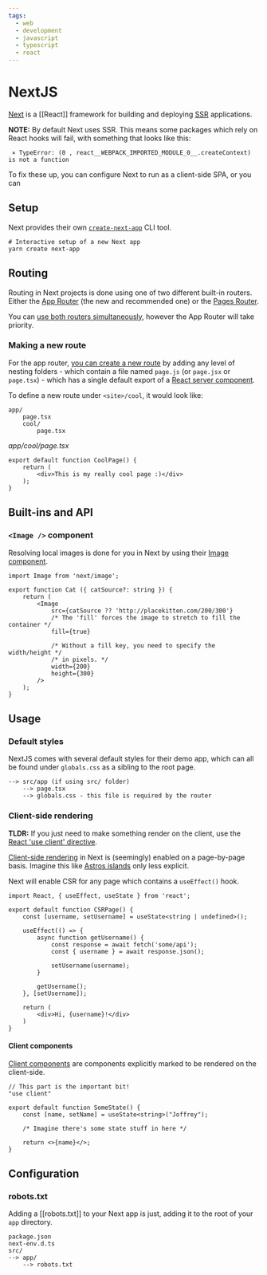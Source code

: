 ```yaml
---
tags:
  - web
  - development
  - javascript
  - typescript
  - react
---
```


# NextJS

[Next](https://nextjs.org/) is a [[React]] framework for building and deploying [SSR](Web%20Terminology#SSR) applications.

**NOTE:** By default Next uses SSR. This means some packages which rely on React hooks will fail, with something that looks like this:
```
 ⨯ TypeError: (0 , react__WEBPACK_IMPORTED_MODULE_0__.createContext) is not a function
```
To fix these up, you can configure Next to run as a client-side SPA, or you can 

## Setup

Next provides their own [`create-next-app`](https://nextjs.org/docs/pages/api-reference/create-next-app) CLI tool.
```shell
# Interactive setup of a new Next app
yarn create next-app
```

## Routing

Routing in Next projects is done using one of two different built-in routers.
Either the [App Router](https://nextjs.org/docs/app) (the new and recommended one) or the [Pages Router](https://nextjs.org/docs/pages/building-your-application).

You can [use both routers simultaneously](https://nextjs.org/docs/app/building-your-application/routing#the-app-router), however the App Router will take priority.

### Making a new route

For the app router, [you can create a new route](https://nextjs.org/docs/app/building-your-application/routing/defining-routes#creating-routes) by adding any level of nesting folders - which contain a file named `page.js` (or `page.jsx` or `page.tsx`) - which has a single default export of a [React server component](https://nextjs.org/docs/app/building-your-application/rendering/server-components).

To define a new route under `<site>/cool`, it would look like:
```
app/
	page.tsx
	cool/
		page.tsx
```

*app/cool/page.tsx*
```tsx
export default function CoolPage() {
	return (
		<div>This is my really cool page :)</div>
	);
}
```

## Built-ins and API

### `<Image />` component

Resolving local images is done for you in Next by using their [Image component](https://nextjs.org/docs/pages/api-reference/components/image).

```tsx
import Image from 'next/image';

export function Cat ({ catSource?: string }) {
	return (
		<Image 
			src={catSource ?? 'http://placekitten.com/200/300'}
			/* The 'fill' forces the image to stretch to fill the container */
			fill={true}

			/* Without a fill key, you need to specify the width/height */
			/* in pixels. */
			width={200}
			height={300}
		/>
	);
}
```

## Usage

### Default styles

NextJS comes with several default styles for their demo app, which can all be found under `globals.css` as a sibling to the root page.

```
--> src/app (if using src/ folder)
	--> page.tsx
	--> globals.css - this file is required by the router
```

### Client-side rendering

**TLDR:** If you just need to make something render on the client, use the [React 'use client' directive](https://react.dev/reference/react/use-client).

[Client-side rendering](https://nextjs.org/docs/pages/building-your-application/rendering/client-side-rendering) in Next is (seemingly) enabled on a page-by-page basis. Imagine this like [Astros islands](Astro#Islands) only less explicit.

Next will enable CSR for any page which contains a `useEffect()` hook.

```tsx
import React, { useEffect, useState } from 'react';

export default function CSRPage() {
	const [username, setUsername] = useState<string | undefined>();

	useEffect(() => {
		async function getUsername() {
			const response = await fetch('some/api');
			const { username } = await response.json();

			setUsername(username);
		}

		getUsername();
	}, [setUsername]);

	return (
		<div>Hi, {username}!</div>
	)
}
```

#### Client components

[Client components](https://nextjs.org/docs/app/building-your-application/rendering/client-components) are components explicitly marked to be rendered on the client-side.

```tsx
// This part is the important bit!
"use client"

export default function SomeState() {
	const [name, setName] = useState<string>("Joffrey");

	/* Imagine there's some state stuff in here */

	return <>{name}</>;
}
```

## Configuration

### robots.txt

Adding a [[robots.txt]] to your Next app is just, adding it to the root of your `app` directory.

```
package.json
next-env.d.ts
src/
--> app/
    --> robots.txt
```